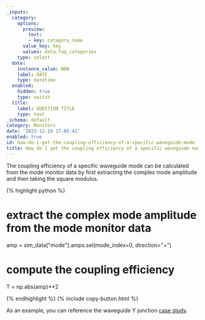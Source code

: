 ```yaml
---
_inputs:
  category:
    options:
      preview:
        text:
        - key: category_name
      value_key: key
      values: data.faq_categories
    type: select
  date:
    instance_value: NOW
    label: DATE
    type: datetime
  enabled:
    hidden: true
    type: switch
  title:
    label: QUESTION TITLE
    type: text
_schema: default
category: Monitors
date: '2023-12-19 17:05:41'
enabled: true
id: how-do-i-get-the-coupling-efficiency-of-a-specific-waveguide-mode
title: How do I get the coupling efficiency of a specific waveguide mode?
---
```


The coupling efficiency of a specific waveguide mode can be calculated from the mode monitor data by first extracting the complex mode amplitude and then taking the square modulus.&nbsp;

<div markdown class="code-snippet">{% highlight python %}

# extract the complex mode amplitude from the mode monitor data
amp = sim_data["mode"].amps.sel(mode_index=0, direction="+")

# compute the coupling efficiency
T = np.abs(amp)**2

{% endhighlight %}
{% include copy-button.html %}
</div>

As an example, you can reference the waveguide Y junction [case study](https://www.flexcompute.com/tidy3d/examples/notebooks/YJunction/).